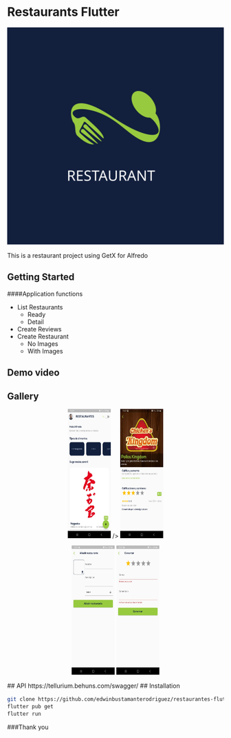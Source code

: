 # Restaurants Flutter

![](https://github.com/edwinbustamanterodriguez/restaurantes-flutter/blob/main/external/logo.svg)

This is a restaurant project using GetX for Alfredo

## Getting Started

####Application functions

* List Restaurants
    - Ready
    - Detail
* Create Reviews
* Create Restaurant
    - No Images
    - With Images

## Demo video

## Gallery
<p align='center'>
    <img src="https://github.com/edwinbustamanterodriguez/restaurantes-flutter/blob/main/external/screenshot1.jpg" width="100" height="300">  />
   <img src="https://github.com/edwinbustamanterodriguez/restaurantes-flutter/blob/main/external/screenshot2.jpg" width="100" height="300"/>
</p>
<p align='center'>
    <img src="https://github.com/edwinbustamanterodriguez/restaurantes-flutter/blob/main/external/screenshot3.jpg"  width="100" height="300"/>
   <img src="https://github.com/edwinbustamanterodriguez/restaurantes-flutter/blob/main/external/screenshot4.jpg" width="100" height="300" />
</p>
## API
https://tellurium.behuns.com/swagger/
## Installation

```sh
git clone https://github.com/edwinbustamanterodriguez/restaurantes-flutter.git
flutter pub get
flutter run
```


###Thank you